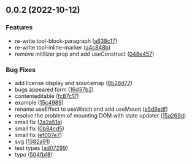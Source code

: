 ## 0.0.2 (2022-10-12)


### Features

* re-write tool-block-paragraph ([a838c17](https://github.com/cam-inc/pde.js/commit/a838c172fb3f5511565ec38abc75685b00906d38))
* re-write tool-inline-marker ([a4c848b](https://github.com/cam-inc/pde.js/commit/a4c848b7210a28bbc3f81ea481a4327046b0e51b))
* remove initilizer prop and add useConstruct ([048e457](https://github.com/cam-inc/pde.js/commit/048e457149b32ff1ec3e95ade13115d417505881))


### Bug Fixes

* add license display and sourcemap ([6b28d77](https://github.com/cam-inc/pde.js/commit/6b28d7763217989fe5e46382b66c0740a6d6eeba))
* bugs appeared form ([16d37b2](https://github.com/cam-inc/pde.js/commit/16d37b21254544075e95bd084952a009b73656b9))
* contenteditable ([fc87c17](https://github.com/cam-inc/pde.js/commit/fc87c1753731a34181f113916fa1c585d4754b3d))
* example ([15c4989](https://github.com/cam-inc/pde.js/commit/15c498920292d4045227c7fddfa177c5dc257467))
* rename useEffect to useWatch and add useMount ([e5d9edf](https://github.com/cam-inc/pde.js/commit/e5d9edf3aa8ba267a41c7ebae15423bf66ca2b82))
* resolve the problem of mounting DOM with state updater ([15a269d](https://github.com/cam-inc/pde.js/commit/15a269d2525686b8aafed59c6a3e03257ae3b925))
* small fix ([3a2a51a](https://github.com/cam-inc/pde.js/commit/3a2a51af1a696e112dca23b0cc64e223597e36fa))
* small fix ([0b84cd5](https://github.com/cam-inc/pde.js/commit/0b84cd5946323f79b027ff4dbf52ce3a94e00348))
* small fix ([ef007e7](https://github.com/cam-inc/pde.js/commit/ef007e7914b27fc06ac1e40d89e7ad5987fc3e27))
* svg ([1382a91](https://github.com/cam-inc/pde.js/commit/1382a912a657b1052d7d0dde0970fc7405c45d5f))
* test types ([ad07299](https://github.com/cam-inc/pde.js/commit/ad072995ba281bef5cfb62d5d79b0711e1bb9bc1))
* typo ([504fbf8](https://github.com/cam-inc/pde.js/commit/504fbf8ef33a2f0a35142d294d22613e2f206e13))

